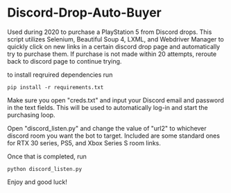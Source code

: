 # Discord-Drop-Auto-Buyer
Used during 2020 to purchase a PlayStation 5 from Discord drops. This script utilizes Selenium, Beautiful Soup 4, LXML, and Webdriver Manager to quickly click on new links in a certain discord drop page and automatically try to purchase them. If purchase is not made within 20 attempts, reroute back to discord page to continue trying.

to install reqruired dependencies run
```
pip install -r requirements.txt 
```

Make sure you open "creds.txt" and input your Discord email and password in the text fields. This will be used to automatically log-in and start the purchasing loop.

Open "discord_listen.py" and change the value of "url2" to whichever discord room you want the bot to target.
Included are some standard ones for RTX 30 series, PS5, and Xbox Series S room links.

Once that is completed, run
```
python discord_listen.py
```

Enjoy and good luck!
